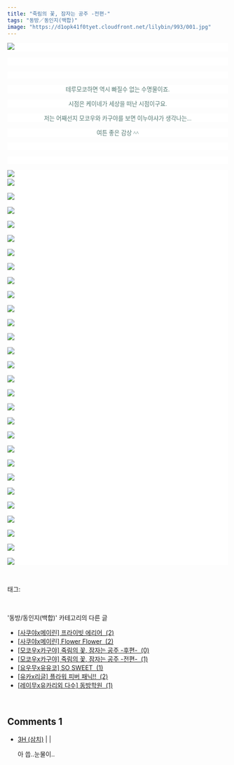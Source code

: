 ```yaml
---
title: "죽림의 꽃, 잠자는 공주 -전편-"
tags: "동방／동인지(백합)"
image: "https://d1opk41f0tyet.cloudfront.net/lilybin/993/001.jpg"
---
```

<div class="article">
<div class="area_view">
<p style="text-align: justify; background: white"><img src="{{ site.imgserver10 }}/lilybin/993/001.jpg"/><span style="color:#557a74; font-family:돋움; font-size:10pt"> 
</span></p><p style="text-align: justify; background: white"> 
 </p><p style="text-align: justify; background: white"> 
 </p><p style="text-align: center; background: white"><span style="color:#557a74; font-family:돋움; font-size:10pt">테루모코하면 역시 빠질수 없는 수명물이죠.
</span></p><p style="text-align: center; background: white"><span style="color:#557a74; font-family:돋움; font-size:10pt">시점은 케이네가 세상을 떠난 시점이구요.
</span></p><p style="text-align: center; background: white"><span style="color:#557a74; font-family:돋움; font-size:10pt">저는 어째선지 모코우와 카구야를 보면 이누야샤가 생각나는...
</span></p><p style="text-align: center; background: white"><span style="color:#557a74; font-family:돋움; font-size:10pt">여튼 좋은 감상 ^^
</span></p><p style="text-align: justify; background: white"> 
 </p><p style="text-align: justify; background: white"> 
 </p><p style="text-align: justify; background: white"><img src="{{ site.imgserver10 }}/lilybin/993/002.jpg"/><span style="color:#557a74; font-family:돋움; font-size:10pt"><br/><img src="{{ site.imgserver10 }}/lilybin/993/003.jpg"/><br/><br/><img src="{{ site.imgserver10 }}/lilybin/993/004.jpg"/><br/><br/><img src="{{ site.imgserver10 }}/lilybin/993/005.jpg"/><br/><br/><img src="{{ site.imgserver10 }}/lilybin/993/006.jpg"/><br/><br/><img src="{{ site.imgserver10 }}/lilybin/993/007.jpg"/><br/><br/><img src="{{ site.imgserver10 }}/lilybin/993/008.jpg"/><br/><br/><img src="{{ site.imgserver10 }}/lilybin/993/009.jpg"/><br/><br/><img src="{{ site.imgserver10 }}/lilybin/993/010.jpg"/><br/><br/><img src="{{ site.imgserver10 }}/lilybin/993/011.jpg"/><br/><br/><img src="{{ site.imgserver10 }}/lilybin/993/012.jpg"/><br/><br/><img src="{{ site.imgserver10 }}/lilybin/993/013.jpg"/><br/><br/><img src="{{ site.imgserver10 }}/lilybin/993/014.jpg"/><br/><br/><img src="{{ site.imgserver10 }}/lilybin/993/015.jpg"/><br/><br/><img src="{{ site.imgserver10 }}/lilybin/993/016.jpg"/><br/><br/><img src="{{ site.imgserver10 }}/lilybin/993/017.jpg"/><br/><br/><img src="{{ site.imgserver10 }}/lilybin/993/018.jpg"/><br/><br/><img src="{{ site.imgserver10 }}/lilybin/993/019.jpg"/><br/><br/><img src="{{ site.imgserver10 }}/lilybin/993/020.jpg"/><br/><br/><img src="{{ site.imgserver10 }}/lilybin/993/021.jpg"/><br/><br/><img src="{{ site.imgserver10 }}/lilybin/993/022.jpg"/><br/><br/><img src="{{ site.imgserver10 }}/lilybin/993/023.jpg"/><br/><br/><img src="{{ site.imgserver10 }}/lilybin/993/024.jpg"/><br/><br/><img src="{{ site.imgserver10 }}/lilybin/993/025.jpg"/><br/><br/><img src="{{ site.imgserver10 }}/lilybin/993/026.jpg"/><br/><br/><img src="{{ site.imgserver10 }}/lilybin/993/027.jpg"/><br/><br/><img src="{{ site.imgserver10 }}/lilybin/993/028.jpg"/><br/><br/><img src="{{ site.imgserver10 }}/lilybin/993/029.jpg"/><br/><br/><img src="{{ site.imgserver10 }}/lilybin/993/030.jpg"/>
</span></p>
</div></div><br/>
<div class="tagTrail">
<p>태그: </p>
<ul>
</ul>
</div><br/>
<div class="another">
<p>'동방/동인지(백합)' 카테고리의 다른 글</p>
<ul>
<li><a href="/lilybin_996">
[사쿠야x메이린] 프라이빗 에리어  (2)
</a></li>
<li><a href="/lilybin_995">
[사쿠야x메이린] Flower Flower  (2)
</a></li>
<li><a href="/lilybin_994">
[모코우x카구야] 죽림의 꽃, 잠자는 공주 -후편-  (0)
</a></li>
<li><a href="/lilybin_993">
[모코우x카구야] 죽림의 꽃, 잠자는 공주 -전편-  (1)
</a></li>
<li><a href="/lilybin_992">
[요우무x유유코] SO SWEET  (1)
</a></li>
<li><a href="/lilybin_991">
[유카x리글] 플라워 피버 패닉!!  (2)
</a></li>
<li><a href="/lilybin_990">
[레이무x유카리외 다수] 동방학원  (1)
</a></li>
</ul>
</div><br/>
<div class="comment">
<h2 class="bold">Comments <span id="commentCount993">1</span></h2>
<div style="clear:both;">
<div id="entry993Comment" style="display:block">
<ul class="list_reply">
<li class="rp_general" id="comment12923486">
<div class="post-comment">
<div>
<span>
<i class="fa fa-user"></i> <a href="http://" onclick="return openLinkInNewWindow(this)">3H (삼치)</a> |
                                |
                               
</span>
<p>아 씁..눈물이..</p>

</div>
</div>
</li>
</ul>
</div>
</div>
</div><br/>
<br/>
<p id="refer"></p>
<br/>


